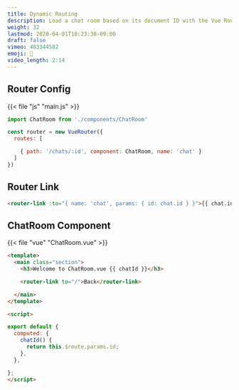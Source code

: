 ```yaml
---
title: Dynamic Routing
description: Load a chat room based on its document ID with the Vue Router
weight: 32
lastmod: 2020-04-01T10:23:30-09:00
draft: false
vimeo: 403344582
emoji: 🚉
video_length: 2:14
---
```


## Router Config

{{< file "js" "main.js" >}}
```javascript
import ChatRoom from './components/ChatRoom'

const router = new VueRouter({
  routes: [

    { path: '/chats/:id', component: ChatRoom, name: 'chat' }
  ]
})
```

## Router Link

```html
<router-link :to="{ name: 'chat', params: { id: chat.id } }">{{ chat.id }}</router-link>
```

## ChatRoom Component

{{< file "vue" "ChatRoom.vue" >}}
```html
<template>
  <main class="section">
    <h3>Welcome to ChatRoom.vue {{ chatId }}</h3>

    <router-link to="/">Back</router-link>

  </main>
</template>

<script>

export default {
  computed: {
    chatId() {
      return this.$route.params.id;
    },
  },

};
</script>
```